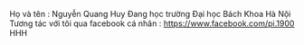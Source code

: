Họ và tên : Nguyễn Quang Huy
Đang học trường Đại học Bách Khoa Hà Nội
Tương tác với tôi qua facebook cá nhân : https://www.facebook.com/pi.1900
HHH